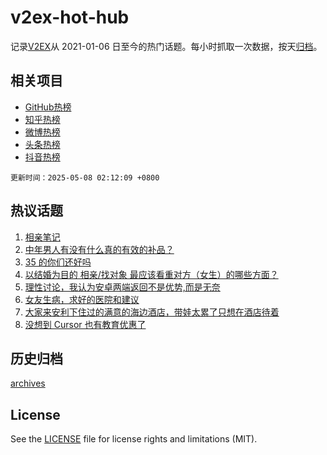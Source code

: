 # v2ex-hot-hub

 记录[V2EX](https://www.v2ex.com/)从 2021-01-06 日至今的热门话题。每小时抓取一次数据，按天[归档](archives)。
 
 ## 相关项目

- [GitHub热榜](https://github.com/it985/github-hot-hub)
- [知乎热榜](https://github.com/it985/zhihu-hot-hub)
- [微博热榜](https://github.com/it985/weibo-hot-hub)
- [头条热榜](https://github.com/it985/toutiao-hot-hub)
- [抖音热榜](https://github.com/it985/douyin-hot-hub)


 `更新时间：2025-05-08 02:12:09 +0800`

## 热议话题

1. [相亲笔记](https://www.v2ex.com/t/1130158)
1. [中年男人有没有什么真的有效的补品？](https://www.v2ex.com/t/1130052)
1. [35 的你们还好吗](https://www.v2ex.com/t/1130136)
1. [以结婚为目的 相亲/找对象 最应该看重对方（女生）的哪些方面？](https://www.v2ex.com/t/1130091)
1. [理性讨论，我认为安卓两端返回不是优势,而是无奈](https://www.v2ex.com/t/1130104)
1. [女友生病，求好的医院和建议](https://www.v2ex.com/t/1130190)
1. [大家来安利下住过的满意的海边酒店，带娃太累了只想在酒店待着](https://www.v2ex.com/t/1130049)
1. [没想到 Cursor 也有教育优惠了](https://www.v2ex.com/t/1130037)

## 历史归档

[archives](archives)

## License

See the [LICENSE](LICENSE) file for license rights and limitations (MIT).
